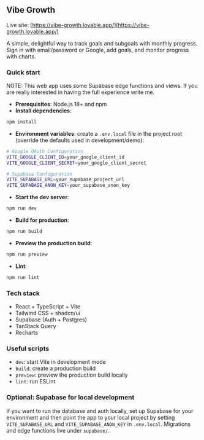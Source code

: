 ## Vibe Growth

Live site: [https://vibe-growth.lovable.app/](https://vibe-growth.lovable.app/)

A simple, delightful way to track goals and subgoals with monthly progress. Sign in with email/password or Google, add goals, and monitor progress with charts.

### Quick start

NOTE:
This web app uses some Supabase edge functions and views. If you are really interested in having the full experience write me.

- **Prerequisites**: Node.js 18+ and npm
- **Install dependencies**:
```sh
npm install
```
- **Environment variables**: create a `.env.local` file in the project root (override the defaults used in development/demo):
```sh
# Google OAuth Configuration
VITE_GOOGLE_CLIENT_ID=your_google_client_id
VITE_GOOGLE_CLIENT_SECRET=your_google_client_secret

# Supabase Configuration
VITE_SUPABASE_URL=your_supabase_project_url
VITE_SUPABASE_ANON_KEY=your_supabase_anon_key
```
- **Start the dev server**:
```sh
npm run dev
```
- **Build for production**:
```sh
npm run build
```
- **Preview the production build**:
```sh
npm run preview
```
- **Lint**:
```sh
npm run lint
```

### Tech stack

- React + TypeScript + Vite
- Tailwind CSS + shadcn/ui
- Supabase (Auth + Postgres)
- TanStack Query
- Recharts

### Useful scripts

- `dev`: start Vite in development mode
- `build`: create a production build
- `preview`: preview the production build locally
- `lint`: run ESLint

### Optional: Supabase for local development

If you want to run the database and auth locally, set up Supabase for your environment and then point the app to your local project by setting `VITE_SUPABASE_URL` and `VITE_SUPABASE_ANON_KEY` in `.env.local`. Migrations and edge functions live under `supabase/`.
